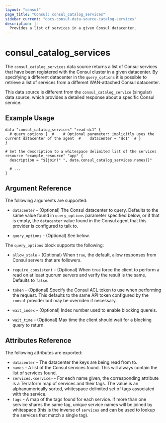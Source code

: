 ```yaml
---
layout: "consul"
page_title: "Consul: consul_catalog_services"
sidebar_current: "docs-consul-data-source-catalog-services"
description: |-
  Provides a list of services in a given Consul datacenter.
---
```


# consul\_catalog\_services

The `consul_catalog_services` data source returns a list of Consul services that
have been registered with the Consul cluster in a given datacenter.  By
specifying a different datacenter in the `query_options` it is possible to
retrieve a list of services from a different WAN-attached Consul datacenter.

This data source is different from the `consul_catalog_service` (singular) data
source, which provides a detailed response about a specific Consul service.

## Example Usage

```
data "consul_catalog_services" "read-dc1" {
  # query_options {  #    # Optional parameter: implicitly uses the current datacenter of the agent  #    datacenter = "dc1"  # }
}

# Set the description to a whitespace delimited list of the services
resource "example_resource" "app" {
  description = "${join(" ", data.consul_catalog_services.names)}"

  # ...
}
```

## Argument Reference

The following arguments are supported:

* `datacenter` - (Optional) The Consul datacenter to query.  Defaults to the
  same value found in `query_options` parameter specified below, or if that is
  empty, the `datacenter` value found in the Consul agent that this provider is
  configured to talk to.

* `query_options` - (Optional) See below.

The `query_options` block supports the following:

* `allow_stale` - (Optional) When `true`, the default, allow responses from
  Consul servers that are followers.

* `require_consistent` - (Optional) When `true` force the client to perform a
  read on at least quorum servers and verify the result is the same.  Defaults
  to `false`.

* `token` - (Optional) Specify the Consul ACL token to use when performing the
  request.  This defaults to the same API token configured by the `consul`
  provider but may be overriden if necessary.

* `wait_index` - (Optional) Index number used to enable blocking quereis.

* `wait_time` - (Optional) Max time the client should wait for a blocking query
  to return.

## Attributes Reference

The following attributes are exported:

* `datacenter` - The datacenter the keys are being read from to.
* `names` - A list of the Consul services found.  This will always contain the
  list of services found.
* `services.<service>` - For each name given, the corresponding attribute is a
  Terraform map of services and their tags.  The value is an alphanumerically
  sorted, whitespace delimited set of tags associated with the service.
* `tags` - A map of the tags found for each service.  If more than one service
  shares the same tag, unique service names will be joined by whitespace (this
  is the inverse of `services` and can be used to lookup the services that match
  a single tag).
